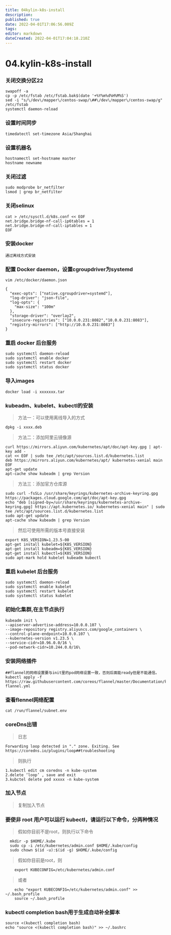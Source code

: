 ```yaml
---
title: 04kylin-k8s-install
description: 
published: true
date: 2022-04-01T17:06:56.009Z
tags: 
editor: markdown
dateCreated: 2022-04-01T17:04:18.210Z
---
```


# 04.kylin-k8s-install

### 关闭交换分区22

```
swapoff -a 
cp -p /etc/fstab /etc/fstab.bak$(date '+%Y%m%d%H%M%S')
sed -i "s/\/dev\/mapper\/centos-swap/\##\/dev\/mapper\/centos-swap/g" /etc/fstab
systemctl daemon-reload
```

### 设置时间同步

```
timedatectl set-timezone Asia/Shanghai
```

### 设置机器名

```
hostnamectl set-hostname master
hostname newname
```

### 关闭过滤

```
sudo modprobe br_netfilter
lsmod | grep br_netfilter
```

### 关闭selinux

```
cat > /etc/sysctl.d/k8s.conf << EOF
net.bridge.bridge-nf-call-ip6tables = 1
net.bridge.bridge-nf-call-iptables = 1
EOF
```

### 安装docker

```
通过离线方式安装
```

### 配置 Docker daemon，设置cgroupdriver为systemd

```
vim /etc/docker/daemon.json

{
  "exec-opts": ["native.cgroupdriver=systemd"],
  "log-driver": "json-file",
  "log-opts": {
    "max-size": "100m"
  },
  "storage-driver": "overlay2",
  "insecure-registries": ["10.0.0.231:8082","10.0.0.231:8083"],
  "registry-mirrors": ["http://10.0.0.231:8083"]
}
```

### 重启 docker 后台服务

```
sudo systemctl daemon-reload
sudo systemctl enable docker
sudo systemctl restart docker
sudo systemctl status docker
```

### 导入images

```
docker load -i xxxxxxx.tar
```

### kubeadm、kubelet、kubectl的安装

> 方法一：可以使用离线导入的方式

```
dpkg -i xxxx.deb
```

> 方法二：添加阿里云镜像源

```
curl https://mirrors.aliyun.com/kubernetes/apt/doc/apt-key.gpg | apt-key add - 
cat << EOF | sudo tee /etc/apt/sources.list.d/kubernetes.list
deb https://mirrors.aliyun.com/kubernetes/apt/ kubernetes-xenial main
EOF
apt-get update
apt-cache show kubeadm | grep Version
```

> 方法三：添加官方仓库源

```
sudo curl -fsSLo /usr/share/keyrings/kubernetes-archive-keyring.gpg https://packages.cloud.google.com/apt/doc/apt-key.gpg
echo "deb [signed-by=/usr/share/keyrings/kubernetes-archive-keyring.gpg] https://apt.kubernetes.io/ kubernetes-xenial main" | sudo tee /etc/apt/sources.list.d/kubernetes.list
sudo apt-get update
apt-cache show kubeadm | grep Version
```

> 然后可使用所需的版本号直接安装

```
export K8S_VERSION=1.23.5-00
apt-get install kubelet=${K8S_VERSION} 
apt-get install kubeadm=${K8S_VERSION} 
apt-get install kubectl=${K8S_VERSION}
sudo apt-mark hold kubelet kubeadm kubectl
```

### 重启 kubelet 后台服务

```
sudo systemctl daemon-reload
sudo systemctl enable kubelet
sudo systemctl restart kubelet
sudo systemctl status kubelet
```

### 初始化集群,在主节点执行

```
kubeadm init \
--apiserver-advertise-address=10.0.0.107 \
--image-repository registry.aliyuncs.com/google_containers \
--control-plane-endpoint=10.0.0.107 \
--kubernetes-version v1.23.5 \
--service-cidr=10.96.0.0/16 \
--pod-network-cidr=10.244.0.0/16\
```

### 安装网络插件

```
##flannel的网络设置要与init里的pod网络设置一致，否则后面能ready但是不能通信。
kubectl apply -f https://raw.githubusercontent.com/coreos/flannel/master/Documentation/kube-flannel.yml
```

### 查看flennel网络配置

```
cat /run/flannel/subnet.env
```

### coreDns出错

> 日志

```
Forwarding loop detected in "." zone. Exiting. See https://coredns.io/plugins/loop##troubleshooting
```

> 则执行

```
1.kubectl edit cm coredns -n kube-system
2.delete ‘loop’ , save and exit
3.kubctel delete pod xxxxx -n kube-system
```

### 加入节点

> 复制加入节点

### 要使非 root 用户可以运行 kubectl，请运行以下命令，分两种情况

> 假如你目前不是root，则执行以下命令

```
  mkdir -p $HOME/.kube
  sudo cp -i /etc/kubernetes/admin.conf $HOME/.kube/config
  sudo chown $(id -u):$(id -g) $HOME/.kube/config
```

> 假如你目前是root，则

```
	export KUBECONFIG=/etc/kubernetes/admin.conf
```

> 或者

```
	echo "export KUBECONFIG=/etc/kubernetes/admin.conf" >> ~/.bash_profile
	source ~/.bash_profile
```

### kubectl completion bash用于生成自动补全脚本

```
source <(kubectl completion bash)                                       
echo "source <(kubectl completion bash)" >> ~/.bashrc  
```
